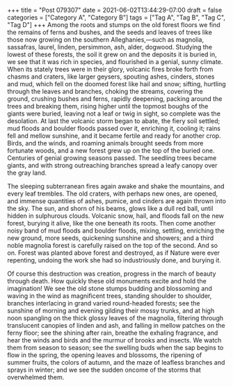 +++
title = "Post 079307"
date = 2021-06-02T13:44:29-07:00
draft = false
categories = ["Category A", "Category B"]
tags = ["Tag A", "Tag B", "Tag C", "Tag D"]
+++
Among the roots and stumps on the old forest floors we find the remains of ferns and bushes, and the seeds and leaves of trees like those now growing on the southern Alleghanies,—such as magnolia, sassafras, laurel, linden, persimmon, ash, alder, dogwood. Studying the lowest of these forests, the soil it grew on and the deposits it is buried in, we see that it was rich in species, and flourished in a genial, sunny climate. When its stately trees were in their glory, volcanic fires broke forth from chasms and craters, like larger geysers, spouting ashes, cinders, stones and mud, which fell on the doomed forest like hail and snow; sifting, hurtling through the leaves and branches, choking the streams, covering the ground, crushing bushes and ferns, rapidly deepening, packing around the trees and breaking them, rising higher until the topmost boughs of the giants were buried, leaving not a leaf or twig in sight, so complete was the desolation. At last the volcanic storm began to abate, the fiery soil settled; mud floods and boulder floods passed over it, enriching it, cooling it; rains fell and mellow sunshine, and it became fertile and ready for another crop. Birds, and the winds, and roaming animals brought seeds from more fortunate woods, and a new forest grew up on the top of the buried one. Centuries of genial growing seasons passed. The seedling trees became giants, and with strong outreaching branches spread a leafy canopy over the gray land.

The sleeping subterranean fires again awake and shake the mountains, and every leaf trembles. The old craters, with perhaps new ones, are opened, and immense quantities of ashes, pumice, and cinders are again thrown into the sky. The sun, and shorn of his beams, glows like a dull red ball, until hidden in sulphurous clouds. Volcanic snow, hail, and floods fall on the new forest, burying it alive, like the one beneath its roots. Then come another noisy band of mud floods and boulder floods, mixing, settling, enriching the new ground, more seeds, quickening sunshine and showers; and a third noble magnolia forest is carefully raised on the top of the second. And so on. Forest was planted above forest and destroyed, as if Nature were ever repenting, undoing the work she had so industriously done, and burying it.

Of course this destruction was creation, progress in the march of beauty through death. How quickly these old monuments excite and hold the imagination! We see the old stone stumps budding and blossoming and waving in the wind as magnificent trees, standing shoulder to shoulder, branches interlacing in grand varied round-headed forests; see the sunshine of morning and evening gilding their mossy trunks, and at high noon spangling on the thick glossy leaves of the magnolia, filtering through translucent canopies of linden and ash, and falling in mellow patches on the ferny floor; see the shining after rain, breathe the exhaling fragrance, and hear the winds and birds and the murmur of brooks and insects. We watch them from season to season; see the swelling buds when the sap begins to flow in the spring, the opening leaves and blossoms, the ripening of summer fruits, the colors of autumn, and the maze of leafless branches and sprays in winter; and we see the sudden oncome of the storms that overwhelmed them.
